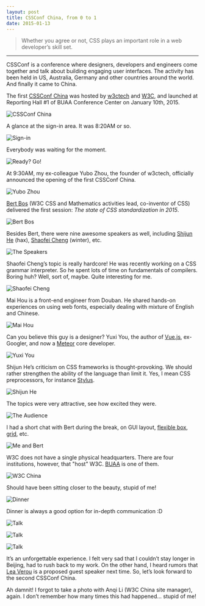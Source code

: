 ```yaml
---
layout: post
title: CSSConf China, from 0 to 1
date: 2015-01-13
---
```


> Whether you agree or not, CSS plays an important role in a web developer’s skill set.

---

CSSConf is a conference where designers, developers and engineers come together and talk about building engaging user interfaces. The activity has been held in US, Australia, Germany and other countries around the world. And finally it came to China.

The first [CSSConf China](https://css.w3ctech.com/) was hosted by [w3ctech](https://www.w3ctech.com/) and [W3C](https://www.w3.org/), and launched at Reporting Hall #1 of BUAA Conference Center on January 10th, 2015.

![CSSConf China](images/cssconf-china.jpg)

A glance at the sign-in area. It was 8:20AM or so.

![Sign-in](images/sign-in.jpg)

Everybody was waiting for the moment.

![Ready? Go!](images/ready-go.jpg)

At 9:30AM, my ex-colleague Yubo Zhou, the founder of w3ctech, officially announced the opening of the first CSSConf China.

![Yubo Zhou](images/yubo.jpg)

[Bert Bos](https://www.w3.org/People/Bos/) (W3C CSS and Mathematics activities lead, co-inventor of CSS) delivered the first session: _The state of CSS standardization in 2015_.

![Bert Bos](images/bert-bos.jpg)

Besides Bert, there were nine awesome speakers as well, including [Shijun He](https://johnhax.net/) (hax), [Shaofei Cheng](https://weibo.com/wintercn) (winter), etc.

![The Speakers](images/speakers.jpg)

Shaofei Cheng’s topic is really hardcore! He was recently working on a CSS grammar interpreter. So he spent lots of time on fundamentals of compilers. Boring huh? Well, sort of, maybe. Quite interesting for me.

![Shaofei Cheng](images/winter.jpg)

Mai Hou is a front-end engineer from Douban. He shared hands-on experiences on using web fonts, especially dealing with mixture of English and Chinese.

![Mai Hou](images/mie-mie.jpg)

Can you believe this guy is a designer? Yuxi You, the author of [Vue.js](https://vuejs.org/), ex-Googler, and now a [Meteor](https://www.meteor.com/) core developer.

![Yuxi You](images/evan-you.jpg)

Shijun He’s criticism on CSS frameworks is thought-provoking. We should rather strengthen the ability of the language than limit it. Yes, I mean CSS preprocessors, for instance [Stylus](http://stylus-lang.com/).

![Shijun He](images/hax.jpg)

The topics were very attractive, see how excited they were.

![The Audience](images/audience.jpg)

I had a short chat with Bert during the break, on GUI layout, [flexible box](https://www.w3.org/TR/css3-flexbox/), [grid](https://www.w3.org/TR/css-grid-1/), etc.

![Me and Bert](images/me-and-bert.jpg)

W3C does not have a single physical headquarters. There are four institutions, however, that "host" W3C. [BUAA](https://www.buaa.edu.cn/) is one of them.

![W3C China](images/w3c-china-headquarter.jpg)

Should have been sitting closer to the beauty, stupid of me!

![Dinner](images/dinner.jpg)

Dinner is always a good option for in-depth communication :D

![Talk](images/more-talk1.jpg)

![Talk](images/more-talk2.jpg)

![Talk](images/more-talk3.jpg)

It’s an unforgettable experience. I felt very sad that I couldn’t stay longer in Beijing, had to rush back to my work. On the other hand, I heard rumors that [Lea Verou](https://lea.verou.me/) is a proposed guest speaker next time. So, let’s look forward to the second CSSConf China.

Ah damnit! I forgot to take a photo with Anqi Li (W3C China site manager), again. I don’t remember how many times this had happened... stupid of me!
